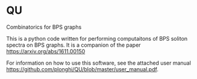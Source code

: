 # QU
Combinatorics for BPS graphs

This is a python code written for performing computaitons of BPS soliton spectra  on BPS graphs. 
It is a companion of the paper https://arxiv.org/abs/1611.00150

For information on how to use this software, see the attached user manual https://github.com/plonghi/QU/blob/master/user_manual.pdf.
